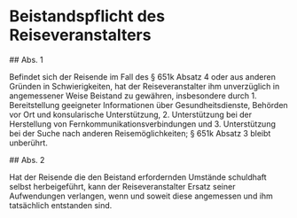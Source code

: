 # Beistandspflicht des Reiseveranstalters



\#\# Abs. 1

 Befindet sich der Reisende im Fall des § 651k Absatz 4 oder aus anderen Gründen in Schwierigkeiten, hat der Reiseveranstalter ihm unverzüglich in angemessener Weise Beistand zu gewähren, insbesondere durch 1\.
 Bereitstellung geeigneter Informationen über Gesundheitsdienste, Behörden vor Ort und konsularische Unterstützung,
 2\.
 Unterstützung bei der Herstellung von Fernkommunikationsverbindungen und
 3\.
 Unterstützung bei der Suche nach anderen Reisemöglichkeiten; § 651k Absatz 3 bleibt unberührt.


\#\# Abs. 2

 Hat der Reisende die den Beistand erfordernden Umstände schuldhaft selbst herbeigeführt, kann der Reiseveranstalter Ersatz seiner Aufwendungen verlangen, wenn und soweit diese angemessen und ihm tatsächlich entstanden sind. 

